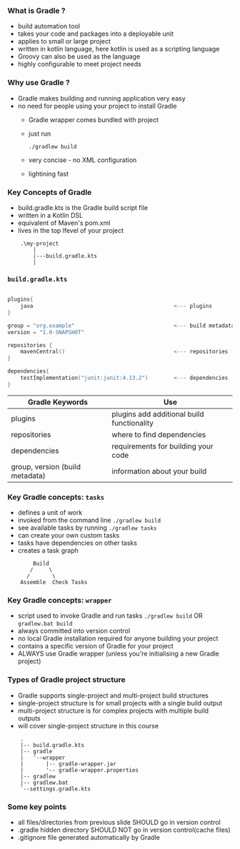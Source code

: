 ### What is Gradle ?

- build automation tool
- takes your code and packages into a deployable unit
- applies to small or large project
- written in kotlin language, here kotlin is used as a scripting language
- Groovy can also be used as the language
- highly configurable to meet project needs


### Why use Gradle ?

- Gradle makes building and running application very easy
- no need for people using your project to install Gradle
    - Gradle wrapper comes bundled with project
    - just run 

        ```
        ./gradlew build  
        ```   
    - very concise - no XML configuration
    - lightining fast

### Key Concepts of Gradle

- build.gradle.kts is the Gradle build script file
- written in a Kotlin DSL
- equivalent of Maven's pom.xml
- lives in the top lfevel of your project
```
    .\my-project
        |
        |---build.gradle.kts
        |
```

### `build.gradle.kts`
```kotlin

plugins{
    java                                            <--- plugins
}                                                        

group = "org.example"                               <--- build metadata
version = "1.0-SNAPSHOT"                                 

repositories {
    mavenCentral()                                  <--- repositories 
}                                                        

dependencies{
    testImplementation("junit:junit:4.13.2")        <--- dependencies
}                                                        

```

| Gradle Keywords                 | Use                                         |
| ------------------------------- | ------------------------------------------- |
| plugins                         | plugins add additional build functionality  |
| repositories                    | where to find dependencies                  |
| dependencies                    | requirements for building your code         |
| group, version (build metadata) | information about your build                |


### Key Gradle concepts: `tasks`

- defines a unit of work
- invoked from the command line
    `./gradlew build`
- see available tasks by running `./gradlew tasks`
- can create your own custom tasks
- tasks have dependencies on other tasks
- creates a task graph

```
        Build
       /     \
      /       \
    Assemble  Check Tasks
```

### Key Gradle concepts: `wrapper`
- script used to invoke Gradle and run tasks
`./gradlew build`
    OR
`gradlew.bat build`
- always committed into version control
- no local Gradle installation required for anyone building your project
- contains a specific version of Gradle for your project
- ALWAYS use Gradle wrapper (unless you're initialising a new Gradle project)

### Types of Gradle project structure
- Gradle supports single-project and multi-project build structures
- single-project structure is for small projects with a single build output
- multi-project structure is for complex projects with multiple build outputs
- will cover single-project structure in this course

```
    .
    |-- build.gradle.kts
    |-- gradle
    |   '--wrapper
    |       |-- gradle-wrapper.jar
    |       '-- gradle-wrapper.properties       
    |-- gradlew
    |-- gradlew.bat
    `--settings.gradle.kts
```
### Some key points
- all files/directories from previous slide SHOULD go in version control
- .gradle hidden directory SHOULD NOT go in version control(cache files)
- .gitignore file generated automatically by Gradle
